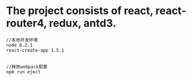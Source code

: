 # The project consists of react, react-router4, redux, antd3.
```
//本地开发环境
node 8.2.1
react-create-app 1.5.1


//释放webpack配置
npm run eject
```

